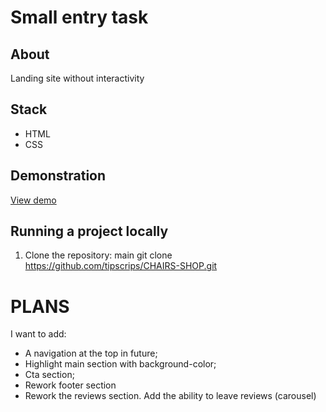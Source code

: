 # Small entry task

## About
Landing site without interactivity

## Stack
- HTML
- CSS

## Demonstration
[View demo](https://lischairshop.netlify.app/)

## Running a project locally
1. Clone the repository:
   main
   git clone https://github.com/tipscrips/CHAIRS-SHOP.git


# PLANS

I want to add:

- A navigation at the top in future;
- Highlight main section with background-color;
- Cta section;
- Rework footer section
- Rework the reviews section. Add the ability to leave reviews (carousel)
